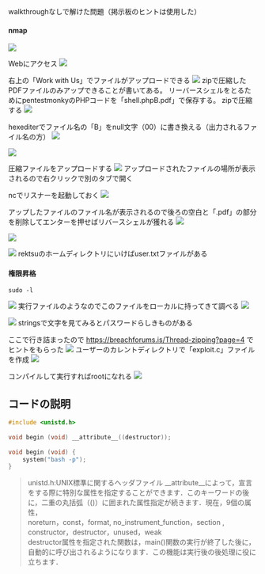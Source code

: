 walkthroughなしで解けた問題（掲示板のヒントは使用した）

#### nmap
![](/images/20230830053010.png)

Webにアクセス
![](/images/20230830053128.png)

右上の「Work with Us」でファイルがアップロードできる
![](/images/20230830053257.png)
zipで圧縮したPDFファイルのみアップできることが書いてある。
リーバースシェルをとるためにpentestmonkyのPHPコードを「shell.phpB.pdf」で保存する。
zipで圧縮する
![](/images/20230830053651.png)

hexediterでファイル名の「B」をnull文字（00）に書き換える（出力されるファイル名の方）
![](/images/20230830054020.png)

![](/images/20230830054128.png)

圧縮ファイルをアップロードする
![](/images/20230830054248.png)
アップロードされたファイルの場所が表示されるので右クリックで別のタブで開く

ncでリスナーを起動しておく
![](/images/20230830054648.png)

アップしたファイルのファイル名が表示されるので後ろの空白と「.pdf」の部分を削除してエンターを押せばリバースシェルが獲れる
![](/images/20230830054420.png)

![](/images/20230830054830.png)

![](/images/20230830055124.png)
rektsuのホームディレクトリにいけばuser.txtファイルがある

#### 権限昇格
```shell
sudo -l
```

![](/images/20230830055507.png)
実行ファイルのようなのでこのファイルをローカルに持ってきて調べる
![](/images/20230830055701.png)

![](/images/20230830055846.png)
stringsで文字を見てみるとパスワードらしきものがある

ここで行き詰まったので https://breachforums.is/Thread-zipping?page=4 でヒントをもらった
![](/images/20230830060132.png)
ユーザーのカレントディレクトリで「exploit.c」ファイルを作成
![](/images/20230830060325.png)

コンパイルして実行すればrootになれる
![](/images/20230830060534.png)


## **コードの説明**

```c
#include <unistd.h>  
  
void begin (void) __attribute__((destructor));  
  
void begin (void) {  
    system("bash -p");  
}
```

>unistd.h:UNIX標準に関するヘッダファイル
>\_\_attribute__によって，宣言をする際に特別な属性を指定することができます．このキーワードの後に，二重の丸括弧（()）に囲まれた属性指定が続きます．現在，9個の属性，  
       noreturn，const，format,  no_instrument_function，section ,  constructor，destructor，unused，weak  
 destructor属性を指定された関数は，main()関数の実行が終了した後に，自動的に呼び出されるようになります．この機能は実行後の後処理に役に立ちます．
 